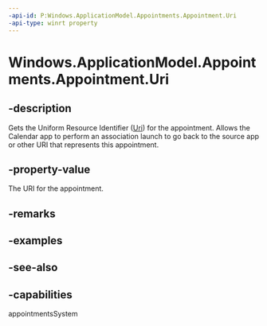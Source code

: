 ```yaml
---
-api-id: P:Windows.ApplicationModel.Appointments.Appointment.Uri
-api-type: winrt property
---
```


<!-- Property syntax
public Windows.Foundation.Uri Uri { get;  set; }
-->

# Windows.ApplicationModel.Appointments.Appointment.Uri

## -description
Gets the Uniform Resource Identifier ([Uri](../windows.foundation/uri.md)) for the appointment. Allows the Calendar app to perform an association launch to go back to the source app or other URI that represents this appointment.

## -property-value
The URI for the appointment.

## -remarks

## -examples

## -see-also

## -capabilities
appointmentsSystem

